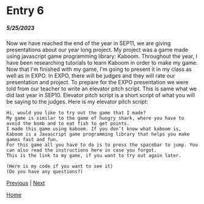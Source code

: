 # Entry 6
##### 5/25/2023

Now we have reached the end of the year in SEP11, we are giving presentations about our year long project. My project was a game made using javascript game programming library: Kaboom. Throughout the year, I have been researching tutorials to learn Kaboom in order to make my game. Now that I'm finished with my game, I'm going to present it in my class as well as in EXPO. In EXPO, there will be judges and they will rate our presentation and project. To prepare for the EXPO presentation we were told from our teacher to write an elevator pitch script. This is same what we did last year in SEP10. Elevator pitch script is a short script of what you will be saying to the judges. Here is my elevator pitch script:

```
Hi, would you like to try out the game that I made?
My game is similar to the game of hungry shark, where you have to avoid the bomb and to eat fish to get points. 
I made this game using kaboom. If you don’t know what kaboom is, Kaboom is a Javascript game programming library that helps you make games fast and fun. 
For this game all you have to do is to press the spacebar to jump. You can also read the instructions here in case you forgot.
This is the link to my game, if you want to try out again later.

(Here is my code if you want to see it)
(Do you have any questions?)
```


[Previous](entry05.md) | [Next](entry07.md)

[Home](../README.md)
